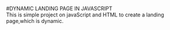 #DYNAMIC LANDING PAGE IN JAVASCRIPT<br>
This is simple project on javaScript and HTML to create a landing page,which is dynamic.

